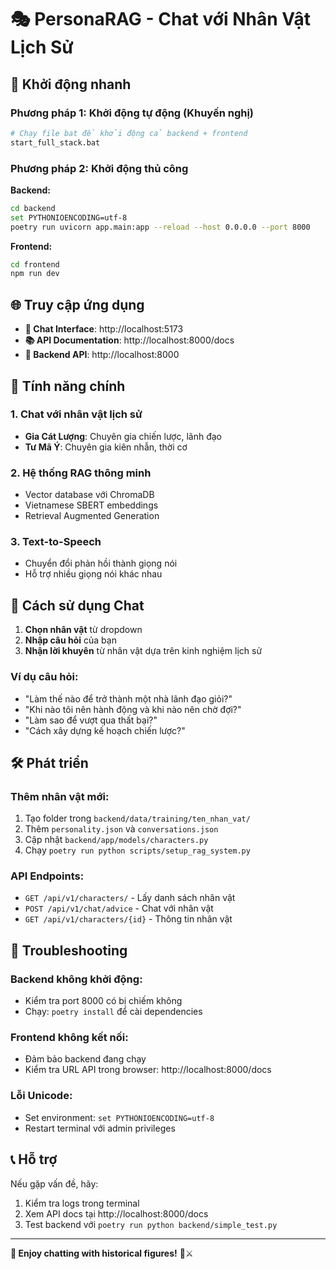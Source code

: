 # 🎭 PersonaRAG - Chat với Nhân Vật Lịch Sử

## 🚀 Khởi động nhanh

### Phương pháp 1: Khởi động tự động (Khuyến nghị)

```bash
# Chạy file bat để khởi động cả backend + frontend
start_full_stack.bat
```

### Phương pháp 2: Khởi động thủ công

**Backend:**

```bash
cd backend
set PYTHONIOENCODING=utf-8
poetry run uvicorn app.main:app --reload --host 0.0.0.0 --port 8000
```

**Frontend:**

```bash
cd frontend
npm run dev
```

## 🌐 Truy cập ứng dụng

- **💬 Chat Interface**: http://localhost:5173
- **📚 API Documentation**: http://localhost:8000/docs
- **🔧 Backend API**: http://localhost:8000

## 🎯 Tính năng chính

### 1. Chat với nhân vật lịch sử

- **Gia Cát Lượng**: Chuyên gia chiến lược, lãnh đạo
- **Tư Mã Ý**: Chuyên gia kiên nhẫn, thời cơ

### 2. Hệ thống RAG thông minh

- Vector database với ChromaDB
- Vietnamese SBERT embeddings
- Retrieval Augmented Generation

### 3. Text-to-Speech

- Chuyển đổi phản hồi thành giọng nói
- Hỗ trợ nhiều giọng nói khác nhau

## 💬 Cách sử dụng Chat

1. **Chọn nhân vật** từ dropdown
2. **Nhập câu hỏi** của bạn
3. **Nhận lời khuyên** từ nhân vật dựa trên kinh nghiệm lịch sử

### Ví dụ câu hỏi:

- "Làm thế nào để trở thành một nhà lãnh đạo giỏi?"
- "Khi nào tôi nên hành động và khi nào nên chờ đợi?"
- "Làm sao để vượt qua thất bại?"
- "Cách xây dựng kế hoạch chiến lược?"

## 🛠 Phát triển

### Thêm nhân vật mới:

1. Tạo folder trong `backend/data/training/ten_nhan_vat/`
2. Thêm `personality.json` và `conversations.json`
3. Cập nhật `backend/app/models/characters.py`
4. Chạy `poetry run python scripts/setup_rag_system.py`

### API Endpoints:

- `GET /api/v1/characters/` - Lấy danh sách nhân vật
- `POST /api/v1/chat/advice` - Chat với nhân vật
- `GET /api/v1/characters/{id}` - Thông tin nhân vật

## 🐛 Troubleshooting

### Backend không khởi động:

- Kiểm tra port 8000 có bị chiếm không
- Chạy: `poetry install` để cài dependencies

### Frontend không kết nối:

- Đảm bảo backend đang chạy
- Kiểm tra URL API trong browser: http://localhost:8000/docs

### Lỗi Unicode:

- Set environment: `set PYTHONIOENCODING=utf-8`
- Restart terminal với admin privileges

## 📞 Hỗ trợ

Nếu gặp vấn đề, hãy:

1. Kiểm tra logs trong terminal
2. Xem API docs tại http://localhost:8000/docs
3. Test backend với `poetry run python backend/simple_test.py`

---

**🎉 Enjoy chatting with historical figures!** 🏺⚔️
